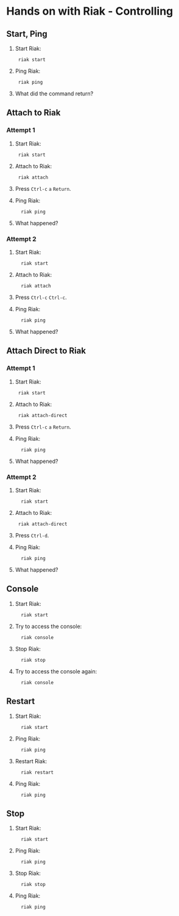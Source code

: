 # Hands on with Riak - Controlling

## Start, Ping

1. Start Riak:

        riak start

2. Ping Riak:

        riak ping

3. What did the command return?

## Attach to Riak

### Attempt 1

1. Start Riak:

        riak start

2. Attach to Riak:

        riak attach

3. Press `Ctrl-c` `a` `Return`.

4. Ping Riak:

         riak ping

5. What happened?

### Attempt 2

1. Start Riak:

         riak start

2. Attach to Riak:

         riak attach

3. Press `Ctrl-c` `Ctrl-c`.

4. Ping Riak:

         riak ping

5. What happened?

## Attach Direct to Riak

### Attempt 1

1. Start Riak:

        riak start

2. Attach to Riak:

        riak attach-direct

3. Press `Ctrl-c` `a` `Return`.

4. Ping Riak:

         riak ping

5. What happened?

### Attempt 2

1. Start Riak:

         riak start

2. Attach to Riak:

        riak attach-direct

3. Press `Ctrl-d`.

4. Ping Riak:

         riak ping

5. What happened?

## Console

1. Start Riak:

         riak start

2. Try to access the console:

         riak console

3. Stop Riak:

         riak stop

4. Try to access the console again:

         riak console

## Restart

1. Start Riak:

         riak start

2. Ping Riak:

         riak ping

3. Restart Riak:

         riak restart

4. Ping Riak:

         riak ping

## Stop

1. Start Riak:

         riak start

2. Ping Riak:

         riak ping

3. Stop Riak:

         riak stop

4. Ping Riak:

         riak ping
